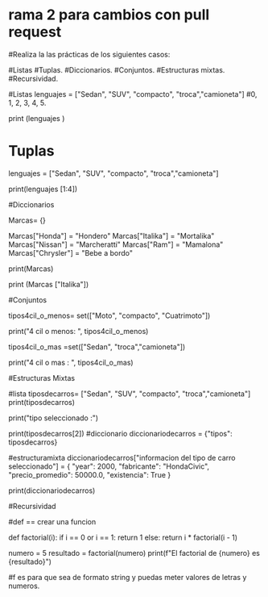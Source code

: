 # rama 2 para cambios con pull request
#Realiza la las prácticas de los siguientes casos:

#Listas
#Tuplas.
#Diccionarios.
#Conjuntos.
#Estructuras mixtas.
#Recursividad.

#Listas
lenguajes = ["Sedan", "SUV", "compacto", "troca","camioneta"] #0, 1, 2, 3, 4, 5.

print (lenguajes )


# Tuplas

lenguajes = ["Sedan", "SUV", "compacto", "troca","camioneta"]
 
print(lenguajes [1:4])

#Diccionarios

Marcas= {}

Marcas["Honda"] = "Hondero"
Marcas["Italika"] = "Mortalika"
Marcas["Nissan"] = "Marcheratti"
Marcas["Ram"] = "Mamalona"
Marcas["Chrysler"] = "Bebe a bordo"

print(Marcas)

print (Marcas ["Italika"])

#Conjuntos

tipos4cil_o_menos= set(["Moto", "compacto", "Cuatrimoto"])

print("4 cil o menos: ", tipos4cil_o_menos)

tipos4cil_o_mas =set(["Sedan", "troca","camioneta"])

print("4 cil o mas : ", tipos4cil_o_mas)

#Estructuras Mixtas

#lista
tiposdecarros= ["Sedan", "SUV", "compacto", "troca","camioneta"]  
print(tiposdecarros)

print("tipo seleccionado :")

print(tiposdecarros[2])
#diccionario
diccionariodecarros = {"tipos": tiposdecarros}


#estructuramixta
diccionariodecarros["informacion del tipo de carro seleccionado"] = {
    "year": 2000,
    "fabricante": "HondaCivic",
    "precio_promedio": 50000.0,
    "existencia": True
}

print(diccionariodecarros)

#Recursividad

#def == crear una funcion
 
def factorial(i):
    if i == 0 or i == 1:
        return 1
    else:
        return i * factorial(i - 1)

numero = 5
resultado = factorial(numero)
print(f"El factorial de {numero} es {resultado}")

#f es para que sea de formato string y puedas meter valores de letras y numeros.

